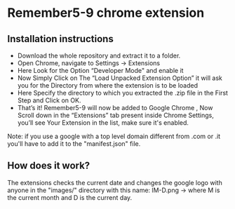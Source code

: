 # Remember5-9 chrome extension

## Installation instructions
* Download the whole repository and extract it to a folder.
* Open Chrome, navigate to Settings -> Extensions
* Here Look for the Option “Developer Mode" and enable it
* Now Simply Click on The “Load Unpacked Extension Option” it will ask you for the Directory from where the extension is to be loaded
* Here Specify the directory to which you extracted the .zip file in the First Step and Click on OK.
* That’s it! Remember5-9 will now be added to Google Chrome , Now Scroll down in the “Extensions” tab present inside Chrome Settings, you’ll see Your Extension in the list, make sure it's enabled.

Note: if you use a google with a top level domain different from .com or .it you'll have to add it to the "manifest.json" file.

## How does it work?
The extensions checks the current date and changes the google logo with anyone in the "images/" directory with this name:
lM-D.png -> where M is the current month and D is the current day.
 
